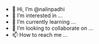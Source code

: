 - 👋 Hi, I’m @nalinpadhi
- 👀 I’m interested in ...
- 🌱 I’m currently learning ...
- 💞️ I’m looking to collaborate on ...
- 📫 How to reach me ...

<!---
nalinpadhi/nalinpadhi is a ✨ special ✨ repository because its `README.md` (this file) appears on your GitHub profile.
You can click the Preview link to take a look at your changes.
--->
